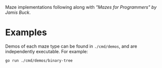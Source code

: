 Maze implementations following along with *"Mazes for Programmers" by Jamis
Buck*.

# Examples

Demos of each maze type can be found in `./cmd/demos`, and are independently
executable. For example:

```shell
go run ./cmd/demos/binary-tree
```
